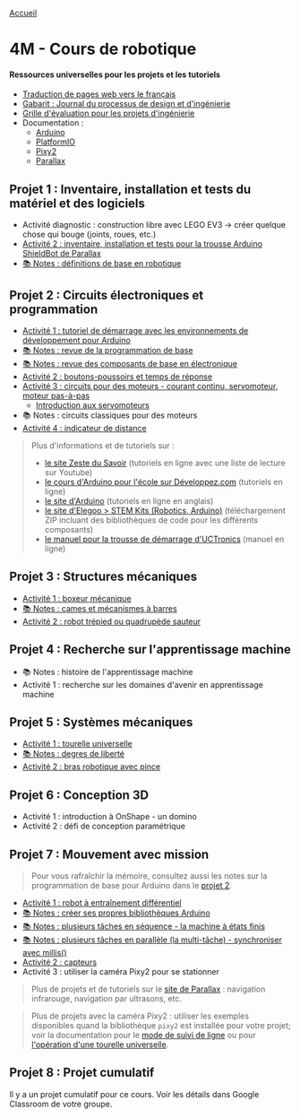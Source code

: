 [Accueil](./index.md)

# 4M - Cours de robotique

#### Ressources universelles pour les projets et les tutoriels
- <a href="https://docs.google.com/document/d/1y17romWgOPcvhSh9MgJROtPkUOQNkaMrkGqBu2A_q9w/view" target="_blank">Traduction de pages web vers le français</a>
- <a href="https://docs.google.com/document/d/10qXbG6t7gSBiXH1rWh8tamR85JPlqGgy0t4OaY0Sv2M/view" target="_blank">Gabarit : Journal du processus de design et d'ingénierie</a>
- <a href="https://docs.google.com/spreadsheets/d/1iY3OSkaLLjLcSvK5xwhQi8q6bvDzHqnTcUQaFn-dW34/view" target="_blank">Grille d'évaluation pour les projets d'ingénierie</a>
- Documentation :
  - <a href="https://docs.arduino.cc/built-in-examples/" target="_blank">Arduino</a>
  - <a href="https://docs.platformio.org/en/latest/ide/vscode.html" target="_blank">PlatformIO</a>
  - <a href="https://docs.pixycam.com/wiki/doku.php?id=wiki:v2:start" target="_blank">Pixy2</a>
  - <a href="https://learn.parallax.com/tutorials/robot/shield-bot/robotics-board-education-shield-arduino" target="_blank">Parallax</a>

## Projet 1 : Inventaire, installation et tests du matériel et des logiciels

- Activité diagnostic : construction libre avec LEGO EV3 -> créer quelque chose qui bouge (joints, roues, etc.)
- [Activité 2 : inventaire, installation et tests pour la trousse Arduino ShieldBot de Parallax](./p1-4m_act2.md)
- [📚 Notes : définitions de base en robotique](https://docs.google.com/document/d/1kr3UCqRWHvq4YeXPHUDKIzhNah-CdPPylHcNMfpNCUc/view)

## Projet 2 : Circuits électroniques et programmation

- [Activité 1 : tutoriel de démarrage avec les environnements de développement pour Arduino](./p2-4m_act1.md)
- [📚 Notes : revue de la programmation de base](./p2-4m_notes_prog.md)
- [📚 Notes : revue des composants de base en électronique](./p2-3m_notes_composants.md)
- [Activité 2 : boutons-poussoirs et temps de réponse](./p2-4m_act2.md)
- [Activité 3 : circuits pour des moteurs - courant continu, servomoteur, moteur pas-à-pas](./p2-4m_act3.md)
  - [Introduction aux servomoteurs](./p2-4m_act3_servo.md)
- 📚 Notes : circuits classiques pour des moteurs
- [Activité 4 : indicateur de distance](./p2-4m_act4.md)

<blockquote>
Plus d'informations et de tutoriels sur :
<ul>
<li><a href="https://zestedesavoir.com/tutoriels/686/arduino-premiers-pas-en-informatique-embarquee/" target="_blank">le site Zeste du Savoir</a> (tutoriels en ligne avec une liste de lecture sur Youtube)</li>
<li><a href="https://arduino.developpez.com/tutoriels/arduino-a-l-ecole/" target="_blank">le cours d'Arduino pour l'école sur Développez.com</a> (tutoriels en ligne)</li>
<li><a href="https://docs.arduino.cc/built-in-examples/" target="_blank">le site d'Arduino</a> (tutoriels en ligne en anglais)</li>
<li><a href="https://www.elegoo.com/pages/download" target="_blank">le site d'Elegoo > STEM Kits (Robotics, Arduino)</a> (téléchargement ZIP incluant des bibliothèques de code pour les différents composants)</li> 
<li><a href="https://www.manualslib.com/manual/1810234/Uctronics-Ultimate-Starter-Kit-For-Arduino.html" target="_blank">le manuel pour la trousse de démarrage d'UCTronics</a> (manuel en ligne)</li>
</ul>
</blockquote>

## Projet 3 : Structures mécaniques

- [Activité 1 : boxeur mécanique](./p3-4m_act1.md)
- [📚 Notes : cames et mécanismes à barres](./p3-4m_notes.md)
- [Activité 2 : robot trépied ou quadrupède sauteur](./p3-4m_act2.md)

## Projet 4 : Recherche sur l'apprentissage machine

- 📚 Notes : histoire de l'apprentissage machine
- Activité 1 : recherche sur les domaines d'avenir en apprentissage machine

## Projet 5 : Systèmes mécaniques

- [Activité 1 : tourelle universelle](./p5-4m_act1.md)
- [📚 Notes : degres de liberté](./p5-4m_notes.md)
- [Activité 2 : bras robotique avec pince](./p5-4m_act2.md)

## Projet 6 : Conception 3D

- Activité 1 : introduction à OnShape - un domino
- Activité 2 : défi de conception paramétrique

## Projet 7 : Mouvement avec mission

> Pour vous rafraîchir la mémoire, consultez aussi les notes sur la programmation de base pour Arduino dans le [projet 2](./p2-4m_notes_prog.md).

- [Activité 1 : robot à entraînement différentiel](./p7-4m_act1.md)
- [📚 Notes : créer ses propres bibliothèques Arduino](./p7-4m_notes-lib.md)
- [📚 Notes : plusieurs tâches en séquence - la machine à états finis](./p7-4m_notes-fsm.md)
- [📚 Notes : plusieurs tâches en parallèle (la multi-tâche) - synchroniser avec millis()](./p7-4m_notes-multi.md)
- [Activité 2 : capteurs](./p7-4m_act2.md)
- Activité 3 : utiliser la caméra Pixy2 pour se stationner


> Plus de projets et de tutoriels sur le <a href="https://learn.parallax.com/tutorials/robot/shield-bot/robotics-board-education-shield-arduino" target="_blank">site de Parallax</a> : navigation infrarouge, navigation par ultrasons, etc.

> Plus de projets avec la caméra Pixy2 : utiliser les exemples disponibles quand la bibliothèque `pixy2` est installée pour votre projet; voir la documentation pour le <a href="https://docs.pixycam.com/wiki/doku.php?id=wiki:v2:line_tracking" target="_blank">mode de suivi de ligne</a> ou pour <a href="http://docs.pixycam.com/wiki/doku.php?id=wiki:v2:pan_tilt_demo" target="_blank">l'opération d'une tourelle universelle</a>.

## Projet 8 : Projet cumulatif

Il y a un projet cumulatif pour ce cours. Voir les détails dans Google Classroom de votre groupe.
